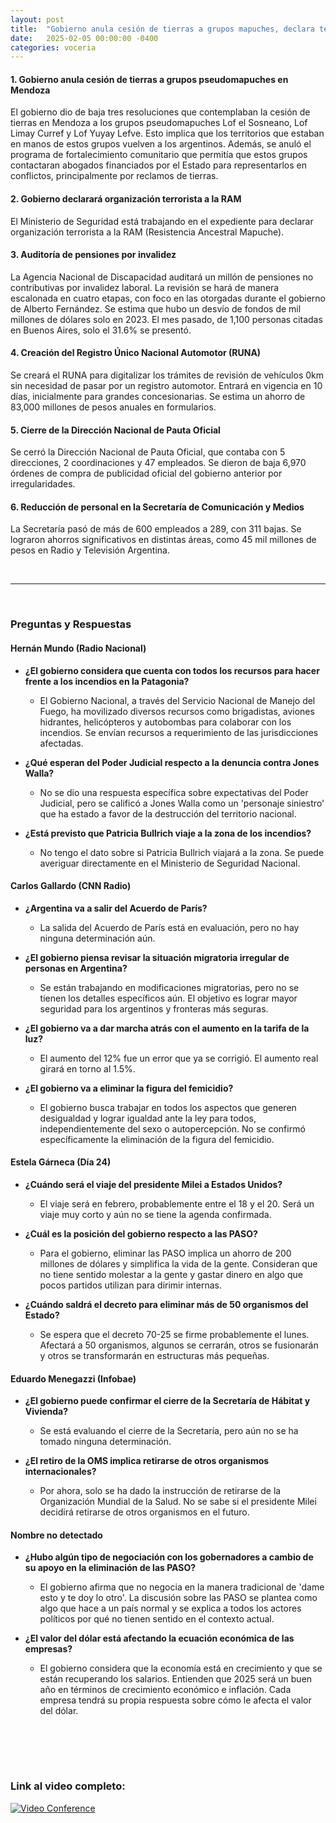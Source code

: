 ```yaml
---
layout: post
title:  "Gobierno anula cesión de tierras a grupos mapuches, declara terrorista a la RAM y audita pensiones por invalidez"
date:   2025-02-05 00:00:00 -0400
categories: voceria
---
```



    
#### 1. Gobierno anula cesión de tierras a grupos pseudomapuches en Mendoza
El gobierno dio de baja tres resoluciones que contemplaban la cesión de tierras en Mendoza a los grupos pseudomapuches Lof el Sosneano, Lof Limay Curref y Lof Yuyay Lefve. Esto implica que los territorios que estaban en manos de estos grupos vuelven a los argentinos. Además, se anuló el programa de fortalecimiento comunitario que permitía que estos grupos contactaran abogados financiados por el Estado para representarlos en conflictos, principalmente por reclamos de tierras.

#### 2. Gobierno declarará organización terrorista a la RAM
El Ministerio de Seguridad está trabajando en el expediente para declarar organización terrorista a la RAM (Resistencia Ancestral Mapuche).

#### 3. Auditoría de pensiones por invalidez
La Agencia Nacional de Discapacidad auditará un millón de pensiones no contributivas por invalidez laboral. La revisión se hará de manera escalonada en cuatro etapas, con foco en las otorgadas durante el gobierno de Alberto Fernández. Se estima que hubo un desvío de fondos de mil millones de dólares solo en 2023. El mes pasado, de 1,100 personas citadas en Buenos Aires, solo el 31.6% se presentó.

#### 4. Creación del Registro Único Nacional Automotor (RUNA)
Se creará el RUNA para digitalizar los trámites de revisión de vehículos 0km sin necesidad de pasar por un registro automotor. Entrará en vigencia en 10 días, inicialmente para grandes concesionarias. Se estima un ahorro de 83,000 millones de pesos anuales en formularios.

#### 5. Cierre de la Dirección Nacional de Pauta Oficial
Se cerró la Dirección Nacional de Pauta Oficial, que contaba con 5 direcciones, 2 coordinaciones y 47 empleados. Se dieron de baja 6,970 órdenes de compra de publicidad oficial del gobierno anterior por irregularidades.

#### 6. Reducción de personal en la Secretaría de Comunicación y Medios
La Secretaría pasó de más de 600 empleados a 289, con 311 bajas. Se lograron ahorros significativos en distintas áreas, como 45 mil millones de pesos en Radio y Televisión Argentina.

    
<br/>

---

<br/>

### Preguntas y Respuestas


    
#### Hernán Mundo (Radio Nacional)

* **¿El gobierno considera que cuenta con todos los recursos para hacer frente a los incendios en la Patagonia?**
  - El Gobierno Nacional, a través del Servicio Nacional de Manejo del Fuego, ha movilizado diversos recursos como brigadistas, aviones hidrantes, helicópteros y autobombas para colaborar con los incendios. Se envían recursos a requerimiento de las jurisdicciones afectadas.

* **¿Qué esperan del Poder Judicial respecto a la denuncia contra Jones Walla?**
  - No se dio una respuesta específica sobre expectativas del Poder Judicial, pero se calificó a Jones Walla como un 'personaje siniestro' que ha estado a favor de la destrucción del territorio nacional.

* **¿Está previsto que Patricia Bullrich viaje a la zona de los incendios?**
  - No tengo el dato sobre si Patricia Bullrich viajará a la zona. Se puede averiguar directamente en el Ministerio de Seguridad Nacional.


#### Carlos Gallardo (CNN Radio)

* **¿Argentina va a salir del Acuerdo de París?**
  - La salida del Acuerdo de París está en evaluación, pero no hay ninguna determinación aún.

* **¿El gobierno piensa revisar la situación migratoria irregular de personas en Argentina?**
  - Se están trabajando en modificaciones migratorias, pero no se tienen los detalles específicos aún. El objetivo es lograr mayor seguridad para los argentinos y fronteras más seguras.

* **¿El gobierno va a dar marcha atrás con el aumento en la tarifa de la luz?**
  - El aumento del 12% fue un error que ya se corrigió. El aumento real girará en torno al 1.5%.

* **¿El gobierno va a eliminar la figura del femicidio?**
  - El gobierno busca trabajar en todos los aspectos que generen desigualdad y lograr igualdad ante la ley para todos, independientemente del sexo o autopercepción. No se confirmó específicamente la eliminación de la figura del femicidio.


#### Estela Gárneca (Día 24)

* **¿Cuándo será el viaje del presidente Milei a Estados Unidos?**
  - El viaje será en febrero, probablemente entre el 18 y el 20. Será un viaje muy corto y aún no se tiene la agenda confirmada.

* **¿Cuál es la posición del gobierno respecto a las PASO?**
  - Para el gobierno, eliminar las PASO implica un ahorro de 200 millones de dólares y simplifica la vida de la gente. Consideran que no tiene sentido molestar a la gente y gastar dinero en algo que pocos partidos utilizan para dirimir internas.

* **¿Cuándo saldrá el decreto para eliminar más de 50 organismos del Estado?**
  - Se espera que el decreto 70-25 se firme probablemente el lunes. Afectará a 50 organismos, algunos se cerrarán, otros se fusionarán y otros se transformarán en estructuras más pequeñas.


#### Eduardo Menegazzi (Infobae)

* **¿El gobierno puede confirmar el cierre de la Secretaría de Hábitat y Vivienda?**
  - Se está evaluando el cierre de la Secretaría, pero aún no se ha tomado ninguna determinación.

* **¿El retiro de la OMS implica retirarse de otros organismos internacionales?**
  - Por ahora, solo se ha dado la instrucción de retirarse de la Organización Mundial de la Salud. No se sabe si el presidente Milei decidirá retirarse de otros organismos en el futuro.


#### Nombre no detectado 

* **¿Hubo algún tipo de negociación con los gobernadores a cambio de su apoyo en la eliminación de las PASO?**
  - El gobierno afirma que no negocia en la manera tradicional de 'dame esto y te doy lo otro'. La discusión sobre las PASO se plantea como algo que hace a un país normal y se explica a todos los actores políticos por qué no tienen sentido en el contexto actual.

* **¿El valor del dólar está afectando la ecuación económica de las empresas?**
  - El gobierno considera que la economía está en crecimiento y que se están recuperando los salarios. Entienden que 2025 será un buen año en términos de crecimiento económico e inflación. Cada empresa tendrá su propia respuesta sobre cómo le afecta el valor del dólar.


    <br/>
<br/>
<br/>

### Link al video completo:
[![Video Conference](https://img.youtube.com/vi/31NvTJqNpVA/0.jpg)](https://www.youtube.com/watch?v=31NvTJqNpVA)

    